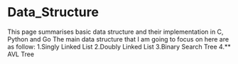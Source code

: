 # Data_Structure
This page summarises basic data structure and their implementation in C, Python and Go
The main data structure that I am going to focus on here are as follow:
1.Singly Linked List
2.Doubly Linked List
3.Binary Search Tree
4.** AVL Tree
